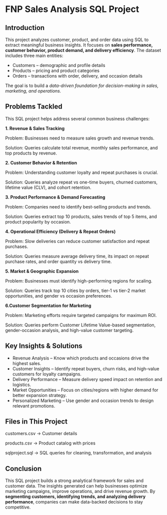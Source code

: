 # FNP Sales Analysis SQL Project


## Introduction

This project analyzes customer, product, and order data using SQL to extract meaningful business insights. It focuses on **sales performance, customer behavior, product demand, and delivery efficiency**. The dataset includes three main entities:
- Customers – demographic and profile details
- Products – pricing and product categories
- Orders – transactions with order, delivery, and occasion details

The goal is to build a *data-driven foundation for decision-making in sales, marketing, and operations.*

## Problems Tackled

This SQL project helps address several common business challenges:

**1. Revenue & Sales Tracking**

Problem: Businesses need to measure sales growth and revenue trends.

Solution: Queries calculate total revenue, monthly sales performance, and top products by revenue.

**2. Customer Behavior & Retention**

Problem: Understanding customer loyalty and repeat purchases is crucial.

Solution: Queries analyze repeat vs one-time buyers, churned customers, lifetime value (CLV), and cohort retention.

**3. Product Performance & Demand Forecasting**

Problem: Companies need to identify best-selling products and trends.

Solution: Queries extract top 10 products, sales trends of top 5 items, and product popularity by occasion.

**4. Operational Efficiency (Delivery & Repeat Orders)**

Problem: Slow deliveries can reduce customer satisfaction and repeat purchases.

Solution: Queries measure average delivery time, its impact on repeat purchase rates, and order quantity vs delivery time.

**5. Market & Geographic Expansion**

Problem: Businesses must identify high-performing regions for scaling.

Solution: Queries track top 10 cities by orders, tier-1 vs tier-2 market opportunities, and gender vs occasion preferences.

**6.Customer Segmentation for Marketing**

Problem: Marketing efforts require targeted campaigns for maximum ROI.

Solution: Queries perform Customer Lifetime Value-based segmentation, gender-occasion analysis, and high-value customer targeting.

## Key Insights & Solutions
- Revenue Analysis – Know which products and occasions drive the highest sales.
- Customer Insights – Identify repeat buyers, churn risks, and high-value customers for loyalty campaigns.
- Delivery Performance – Measure delivery speed impact on retention and logistics.
- Market Opportunities – Focus on cities/regions with higher demand for better expansion strategy.
- Personalized Marketing – Use gender and occasion trends to design relevant promotions.

## Files in This Project

customers.csv → Customer details

products.csv → Product catalog with prices

sqlproject.sql → SQL queries for cleaning, transformation, and analysis

## Conclusion

This SQL project builds a strong analytical framework for sales and customer data. The insights generated can help businesses optimize marketing campaigns, improve operations, and drive revenue growth. By **segmenting customers, identifying trends, and analyzing delivery performance**, companies can make data-backed decisions to stay competitive.
